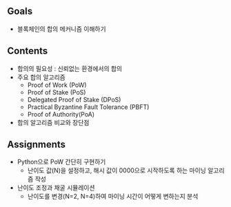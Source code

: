 ## Goals
- 블록체인의 합의 메커니즘 이해하기

## Contents
- 합의의 필요성 : 신뢰없는 환경에서의 합의
- 주요 합의 알고리즘
  - Proof of Work (PoW)
  - Proof of Stake (PoS)
  - Delegated Proof of Stake (DPoS)
  - Practical Byzantine Fault Tolerance (PBFT)
  - Proof of Authority(PoA)
- 합의 알고리즘 비교와 장단점

## Assignments
- Python으로 PoW 간단히 구현하기
  - 난이도 값(N)을 설정하고, 해시 값이 0000으로 시작하도록 하는 마이닝 알고리즘 작성
- 난이도 조정과 채굴 시뮬레이션 
  - 난이도를 변경(N=2, N=4)하여 마이닝 시간이 어떻게 변하는지 분석